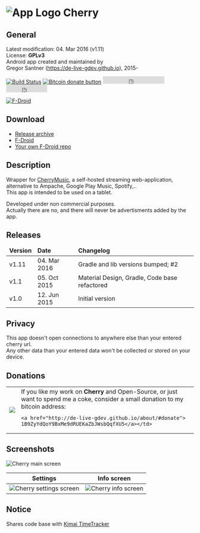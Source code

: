 ![App Logo](https://raw.githubusercontent.com/de-live-gdev/cherrymusic_android/master/app/src/main/res/drawable-hdpi/ic_launcher.png "App Logo") Cherry
=======

## General
Latest modification: 04. Mar 2016 (v1.11)  
License: **GPLv3**  
Android app created and maintained by  
Gregor Santner (<https://de-live-gdev.github.io>), 2015-  

[![Build Status](https://travis-ci.org/de-live-gdev/cherrymusic_android.svg?branch=master)](https://travis-ci.org/de-live-gdev/cherrymusic_android)
<span class="badge-bitcoin"><a href="https://de-live-gdev.github.io/donate/#donate" title="Donate once-off to this project using Bitcoin"><img src="https://img.shields.io/badge/bitcoin-donate-yellow.svg" alt="Bitcoin donate button" /></a></span>
<span class="badge-githubfollow"><iframe src="https://ghbtns.com/github-btn.html?user=de-live-gdev&amp;type=follow&amp;count=true" allowtransparency="true" frameborder="0" scrolling="0" width="165" height="20"></iframe></span>
<span class="badge-githubstar"><iframe src="https://ghbtns.com/github-btn.html?user=de-live-gdev&amp;repo=cherrymusic_android&amp;type=watch&amp;count=true" allowtransparency="true" frameborder="0" scrolling="0" width="110" height="20"></iframe></span>

[![F-Droid](https://f-droid.org/wiki/images/0/06/F-Droid-button_get-it-on.png)](https://f-droid.org/repository/browse/?fdfilter=cherry&fdid=de.live.gdev.cherrymusic)


## Download

* [Release archive](https://github.com/de-live-gdev/cherrymusic_android/releases)
* [F-Droid](https://f-droid.org/repository/browse/?fdid=de.live.gdev.cherrymusic)
* [Your own F-Droid repo](https://gitlab.com/fdroid/fdroiddata/raw/master/metadata/de.live.gdev.cherrymusic.txt)

## Description
Wrapper for [CherryMusic](http://www.fomori.org/cherrymusic/),
a self-hosted streaming web-application, alternative to Ampache, Google Play Music, Spotify,..  
This app is intended to be used on a tablet.

Developed under non commercial purposes.  
Actually there are no, and there will never be advertisments added by the app.  

## Releases

<table>
 <thead>
	<td><b>Version</b></td>
	<td><b>Date</b></td>
  <td><b>Changelog</b></td>
 </thead>
 <tr>
    <td>v1.11</td>
   <td>04. Mar 2016</td>
   <td>Gradle and lib versions bumped; #2</td>
 </tr>
 <tr>
    <td>v1.1</td>
   <td>05. Oct 2015</td>
   <td>Material Design, Gradle, Code base refactored</td>
 </tr>
 <tr>
	<td>v1.0</td>
	<td>12. Jun 2015</td>
	<td>Initial version</td>
 </tr>
</table>

## Privacy
This app doesn't open connections to anywhere else than your entered cherry url.  
Any other data than your entered data won't be collected or stored on your device.  

## Donations
<table>
 <tr>
	<td><a href="bitcoin:1B9ZyYdQoY9BxMe9dRUEKaZbJWsbQqfXU5?amount=0.05&label=de-live-gdev">
    <img src="http://de-live-gdev.github.io/assets/img/personal/bitcoin/bitcoin_gdev-live-gdev_150px.png"/></a></td>
	<td>If you like my work on <b>Cherry</b> and Open-Source, or just want to spend me a coke, consider a small donation to my bitcoin address:

    <a href="http://de-live-gdev.github.io/about/#donate">
    1B9ZyYdQoY9BxMe9dRUEKaZbJWsbQqfXU5</a></td>
 </tr>
</table>

## Screenshots

![Cherry main screen](https://cloud.githubusercontent.com/assets/6735650/10288384/d54447c2-6b98-11e5-87c9-948182a176f0.png "Main screen")  




Settings      |  Info screen
:-------------------------:|:-------------------------:
![Cherry settings screen](https://cloud.githubusercontent.com/assets/6735650/10288475/5d51d5f8-6b99-11e5-8bc7-41352b2e7a4f.png "Settings screen")  |  ![Cherry info screen](https://cloud.githubusercontent.com/assets/6735650/10288482/6e049228-6b99-11e5-8f1a-72034b9525f7.png "Info screen")

## Notice  
Shares code base with [Kimai TimeTracker](https://github.com/de-live-gdev/kimai-android)

